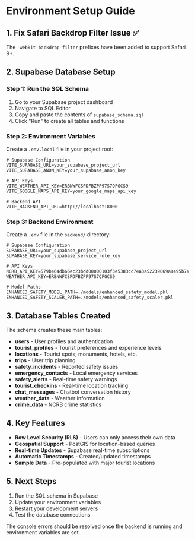 # Environment Setup Guide

## 1. Fix Safari Backdrop Filter Issue ✅
The `-webkit-backdrop-filter` prefixes have been added to support Safari 9+.

## 2. Supabase Database Setup

### Step 1: Run the SQL Schema
1. Go to your Supabase project dashboard
2. Navigate to SQL Editor
3. Copy and paste the contents of `supabase_schema.sql`
4. Click "Run" to create all tables and functions

### Step 2: Environment Variables
Create a `.env.local` file in your project root:

```env
# Supabase Configuration
VITE_SUPABASE_URL=your_supabase_project_url
VITE_SUPABASE_ANON_KEY=your_supabase_anon_key

# API Keys
VITE_WEATHER_API_KEY=ERBNWFCSPDFBZPP97S7QFGCS9
VITE_GOOGLE_MAPS_API_KEY=your_google_maps_api_key

# Backend API
VITE_BACKEND_API_URL=http://localhost:8000
```

### Step 3: Backend Environment
Create a `.env` file in the `backend/` directory:

```env
# Supabase Configuration
SUPABASE_URL=your_supabase_project_url
SUPABASE_KEY=your_supabase_service_role_key

# API Keys
NCRB_API_KEY=579b464db66ec23bdd00000103f3e5383cc74a3a52239069a8495b74
WEATHER_API_KEY=ERBNWFCSPDFBZPP97S7QFGCS9

# Model Paths
ENHANCED_SAFETY_MODEL_PATH=./models/enhanced_safety_model.pkl
ENHANCED_SAFETY_SCALER_PATH=./models/enhanced_safety_scaler.pkl
```

## 3. Database Tables Created

The schema creates these main tables:

- **users** - User profiles and authentication
- **tourist_profiles** - Tourist preferences and experience levels
- **locations** - Tourist spots, monuments, hotels, etc.
- **trips** - User trip planning
- **safety_incidents** - Reported safety issues
- **emergency_contacts** - Local emergency services
- **safety_alerts** - Real-time safety warnings
- **tourist_checkins** - Real-time location tracking
- **chat_messages** - Chatbot conversation history
- **weather_data** - Weather information
- **crime_data** - NCRB crime statistics

## 4. Key Features

- **Row Level Security (RLS)** - Users can only access their own data
- **Geospatial Support** - PostGIS for location-based queries
- **Real-time Updates** - Supabase real-time subscriptions
- **Automatic Timestamps** - Created/updated timestamps
- **Sample Data** - Pre-populated with major tourist locations

## 5. Next Steps

1. Run the SQL schema in Supabase
2. Update your environment variables
3. Restart your development servers
4. Test the database connections

The console errors should be resolved once the backend is running and environment variables are set.
